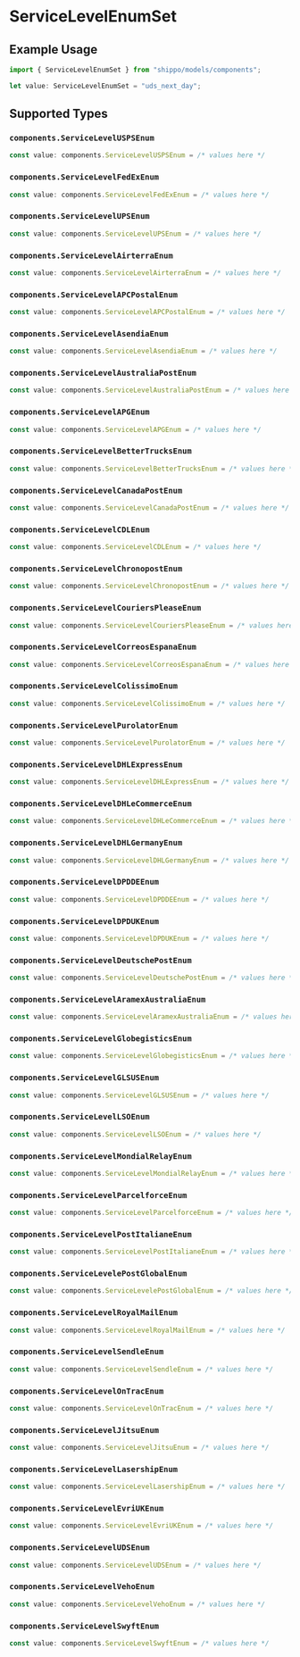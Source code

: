 # ServiceLevelEnumSet

## Example Usage

```typescript
import { ServiceLevelEnumSet } from "shippo/models/components";

let value: ServiceLevelEnumSet = "uds_next_day";
```

## Supported Types

### `components.ServiceLevelUSPSEnum`

```typescript
const value: components.ServiceLevelUSPSEnum = /* values here */
```

### `components.ServiceLevelFedExEnum`

```typescript
const value: components.ServiceLevelFedExEnum = /* values here */
```

### `components.ServiceLevelUPSEnum`

```typescript
const value: components.ServiceLevelUPSEnum = /* values here */
```

### `components.ServiceLevelAirterraEnum`

```typescript
const value: components.ServiceLevelAirterraEnum = /* values here */
```

### `components.ServiceLevelAPCPostalEnum`

```typescript
const value: components.ServiceLevelAPCPostalEnum = /* values here */
```

### `components.ServiceLevelAsendiaEnum`

```typescript
const value: components.ServiceLevelAsendiaEnum = /* values here */
```

### `components.ServiceLevelAustraliaPostEnum`

```typescript
const value: components.ServiceLevelAustraliaPostEnum = /* values here */
```

### `components.ServiceLevelAPGEnum`

```typescript
const value: components.ServiceLevelAPGEnum = /* values here */
```

### `components.ServiceLevelBetterTrucksEnum`

```typescript
const value: components.ServiceLevelBetterTrucksEnum = /* values here */
```

### `components.ServiceLevelCanadaPostEnum`

```typescript
const value: components.ServiceLevelCanadaPostEnum = /* values here */
```

### `components.ServiceLevelCDLEnum`

```typescript
const value: components.ServiceLevelCDLEnum = /* values here */
```

### `components.ServiceLevelChronopostEnum`

```typescript
const value: components.ServiceLevelChronopostEnum = /* values here */
```

### `components.ServiceLevelCouriersPleaseEnum`

```typescript
const value: components.ServiceLevelCouriersPleaseEnum = /* values here */
```

### `components.ServiceLevelCorreosEspanaEnum`

```typescript
const value: components.ServiceLevelCorreosEspanaEnum = /* values here */
```

### `components.ServiceLevelColissimoEnum`

```typescript
const value: components.ServiceLevelColissimoEnum = /* values here */
```

### `components.ServiceLevelPurolatorEnum`

```typescript
const value: components.ServiceLevelPurolatorEnum = /* values here */
```

### `components.ServiceLevelDHLExpressEnum`

```typescript
const value: components.ServiceLevelDHLExpressEnum = /* values here */
```

### `components.ServiceLevelDHLeCommerceEnum`

```typescript
const value: components.ServiceLevelDHLeCommerceEnum = /* values here */
```

### `components.ServiceLevelDHLGermanyEnum`

```typescript
const value: components.ServiceLevelDHLGermanyEnum = /* values here */
```

### `components.ServiceLevelDPDDEEnum`

```typescript
const value: components.ServiceLevelDPDDEEnum = /* values here */
```

### `components.ServiceLevelDPDUKEnum`

```typescript
const value: components.ServiceLevelDPDUKEnum = /* values here */
```

### `components.ServiceLevelDeutschePostEnum`

```typescript
const value: components.ServiceLevelDeutschePostEnum = /* values here */
```

### `components.ServiceLevelAramexAustraliaEnum`

```typescript
const value: components.ServiceLevelAramexAustraliaEnum = /* values here */
```

### `components.ServiceLevelGlobegisticsEnum`

```typescript
const value: components.ServiceLevelGlobegisticsEnum = /* values here */
```

### `components.ServiceLevelGLSUSEnum`

```typescript
const value: components.ServiceLevelGLSUSEnum = /* values here */
```

### `components.ServiceLevelLSOEnum`

```typescript
const value: components.ServiceLevelLSOEnum = /* values here */
```

### `components.ServiceLevelMondialRelayEnum`

```typescript
const value: components.ServiceLevelMondialRelayEnum = /* values here */
```

### `components.ServiceLevelParcelforceEnum`

```typescript
const value: components.ServiceLevelParcelforceEnum = /* values here */
```

### `components.ServiceLevelPostItalianeEnum`

```typescript
const value: components.ServiceLevelPostItalianeEnum = /* values here */
```

### `components.ServiceLevelePostGlobalEnum`

```typescript
const value: components.ServiceLevelePostGlobalEnum = /* values here */
```

### `components.ServiceLevelRoyalMailEnum`

```typescript
const value: components.ServiceLevelRoyalMailEnum = /* values here */
```

### `components.ServiceLevelSendleEnum`

```typescript
const value: components.ServiceLevelSendleEnum = /* values here */
```

### `components.ServiceLevelOnTracEnum`

```typescript
const value: components.ServiceLevelOnTracEnum = /* values here */
```

### `components.ServiceLevelJitsuEnum`

```typescript
const value: components.ServiceLevelJitsuEnum = /* values here */
```

### `components.ServiceLevelLasershipEnum`

```typescript
const value: components.ServiceLevelLasershipEnum = /* values here */
```

### `components.ServiceLevelEvriUKEnum`

```typescript
const value: components.ServiceLevelEvriUKEnum = /* values here */
```

### `components.ServiceLevelUDSEnum`

```typescript
const value: components.ServiceLevelUDSEnum = /* values here */
```

### `components.ServiceLevelVehoEnum`

```typescript
const value: components.ServiceLevelVehoEnum = /* values here */
```

### `components.ServiceLevelSwyftEnum`

```typescript
const value: components.ServiceLevelSwyftEnum = /* values here */
```

